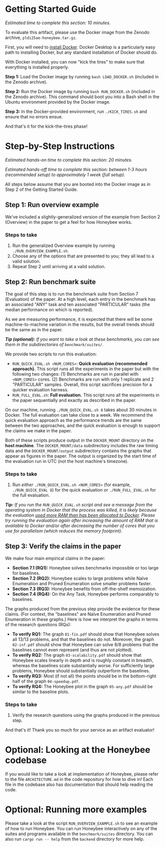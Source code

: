 # Getting Started Guide

_Estimated time to complete this section: 10 minutes._

To evaluate this artifact, please use the Docker image from the Zenodo archive, `pldi25ae-honeybee.tar.gz`.

First, you will need to [install Docker](https://docs.docker.com/get-started/get-docker/). Docker Desktop is a particularly easy path to installing Docker, but any standard installation of Docker should do.

With Docker installed, you can now "kick the tires" to make sure that everything is installed properly.

**Step 1:** Load the Docker image by running `bash LOAD_DOCKER.sh` (included in the Zenodo archive).

**Step 2:** Run the Docker image by running `bash RUN_DOCKER.sh` (included in the Zenodo archive). This command should boot you into a Bash shell in the Ubuntu environment provided by the Docker image.

**Step 3:** In the Docker-provided environment, run `./KICK_TIRES.sh` and ensure that no errors ensue.

And that's it for the kick-the-tires phase!

# Step-by-Step Instructions

_Estimated hands-on time to complete this section: 20 minutes._

_Estimated hands-off time to complete this section: between 1-3 hours (recommended setup) to approximately 1 week (full setup)._

All steps below assume that you are booted into the Docker image as in Step 2 of the Getting Started Guide.

## Step 1: Run overview example

We've included a slightly-generalized version of the example from Section 2 (Overview) in the paper to get a feel for how Honeybee works.

### Steps to take

1. Run the generalized Overview example by running `./RUN_OVERVIEW_EXAMPLE.sh`.
2. Choose any of the options that are presented to you; they all lead to a valid solution.
3. Repeat Step 2 until arriving at a valid solution.

## Step 2: Run benchmark suite

The goal of this step is to run the benchmark suite from Section 7 (Evaluation) of the paper. At a high level, each entry in the benchmark has an associated "ANY" task and ten associated "PARTICULAR" tasks (the median performance on which is reported).

As we are measuring performance, it is expected that there will be some machine-to-machine variation in the results, but the overall trends should be the same as in the paper.

_**Tip (optional):** If you want to take a look at these benchmarks, you can see them in the subdirectories of `benchmark/suites/`._

We provide two scripts to run this evaluation:

- `RUN_QUICK_EVAL.sh <NUM_CORES>`: **Quick evaluation (recommended approach).** This script runs all the experiments in the paper but with the following two changes: (1) Benchmarks are run in parallel with `<NUM_CORES>` cores. (2) Benchmarks are run with only 1 replicate and 2 "PARTICULAR" samples. Overall, this script sacrifices precision for a quicker evaluation harness.
- `RUN_FULL_EVAL.sh`: **Full evaluation.** This script runs all the experiments in the paper sequentially and exactly as described in the paper.

On our machine, running `./RUN_QUICK_EVAL.sh 8` takes about 30 minutes in Docker. The full evaluation can take close to a week. We recommend the quick evaluation approach as the performance trends are the same between the two approaches, and the quick evaluation is enough to support the claims we make in the paper.

Both of these scripts produce output in the `DOCKER_MOUNT` directory on the **host machine**. The `DOCKER_MOUNT/data` subdirectory includes the raw timing data and the `DOCKER_MOUNT/output` subdirectory contains the graphs that appear as figures in the paper. The output is organized by the start time of the evaluation run in UTC (not the host machine's timezone).

### Steps to take

1. Run _either_ `./RUN_QUICK_EVAL.sh <NUM_CORES>` (for example, `./RUN_QUICK_EVAL 8`) for the quick evaluation _or_ `./RUN_FULL_EVAL.sh` for the full evaluation.

_**Tip:** If you run the `RUN_QUICK_EVAL.sh` script and see a message from the operating system in Docker that the process was killed, it is likely because the evaluation [used more RAM than has been allocated to Docker](https://stackoverflow.com/a/50770267). Please try running the evaluation again after increasing the amount of RAM that is available to Docker and/or after decreasing the number of cores that you use for parallelism (which reduces the memory footprint)._

## Step 3: Verify the claims in the paper

We make four main empirical claims in the paper:

* **Section 7.1 (RQ1):** Honeybee solves benchmarks impossible or too large for baselines.
* **Section 7.2 (RQ2):** Honeybee scales to large problems while Naïve Enumeration and
Pruned Enumeration solve smaller problems faster.
* **Section 7.3 (RQ3):** Honeybee benefits from off-the-shelf memoization.
* **Section 7.4 (RQ4):** On the Any Task, Honeybee performs comparably to baselines.

The graphs produced from the previous step provide the evidence for these claims. (For context, the "baselines" are Naïve Enumeration and Pruned Enumeration in these graphs.) Here is how we interpret the graphs in terms of the research questions (RQs):

* **To verify RQ1:** The graph `01-fin.pdf` should show that Honeybee solves all 13/13 problems, and that the baselines do not. Moreover, the graph `02-inf.pdf` should show that Honeybee can solve 8/8 problems that the baselines cannot even represent (and thus are not plotted).
* **To verify RQ2:** The graph `03-scalability.pdf` should show that Honeybee scales linearly in depth and is roughly constant in breadth, whereas the baselines scale substantially worse. For sufficiently large problems, Honeybee should substantially outperform the baselines.
* **To verify RQ3:** Most (if not all) the points should be in the bottom-right half of the graph `04-speedup.pdf`.
* **To verify RQ4:** The Honeybee plot in the graph `05-any.pdf` should be similar to the baseline plots.

### Steps to take

1. Verify the research questions using the graphs produced in the previous step.

And that's it! Thank you so much for your service as an artifact evaluator!

# Optional: Looking at the Honeybee codebase

If you would like to take a look at implementation of Honeybee, please refer to the file `ARCHITECTURE.md` in the code repository for how to dive in! Each file in the codebase also has documentation that should help reading the code.

# Optional: Running more examples

Please take a look at the script `RUN_OVERVIEW_EXAMPLE.sh` to see an example of how to run Honeybee. You can run Honeybee interactively on any of the suites and programs available in the `benchmark/suites` directory. You can also run `cargo run -- help` from the `backend` directory for more help.
